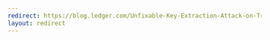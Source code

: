 ```yaml
---
redirect: https://blog.ledger.com/Unfixable-Key-Extraction-Attack-on-Trezor
layout: redirect
---
```

